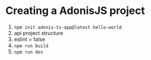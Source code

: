 # Creating a AdonisJS project 

1. `npm init adonis-ts-app@latest hello-world`
2. api project structure
3. eslint = false 
4. `npm run build`
5. `npm run dev`
